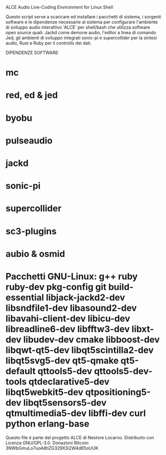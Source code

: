 ALCE
Audio Live-Coding Environment for Linux Shell

Questo script serve a scaricare ed installare i pacchetti di sistema, i sorgenti software e le dipendenze necessarie al sistema per configurare l'ambiente di sviluppo audio interattivo 'ALCE' per shell/bash che utilizza software open source quali: Jackd come demone audio, l'editor a linea di comando Jed, gli ambienti di sviluppo integrati sonic-pi e supercollider per la sintesi audio, Rust e Ruby per il controllo dei dati.

DIPENDENZE SOFTWARE:

# mc 

# red, ed & jed

# byobu

# pulseaudio

# jackd

# sonic-pi
 
# supercollider 
 
# sc3-plugins 

# aubio & osmid

# Pacchetti GNU-Linux: g++ ruby ruby-dev pkg-config git build-essential libjack-jackd2-dev libsndfile1-dev libasound2-dev libavahi-client-dev libicu-dev libreadline6-dev libfftw3-dev libxt-dev libudev-dev cmake libboost-dev libqwt-qt5-dev libqt5scintilla2-dev libqt5svg5-dev qt5-qmake qt5-default qttools5-dev qttools5-dev-tools qtdeclarative5-dev libqt5webkit5-dev qtpositioning5-dev libqt5sensors5-dev qtmultimedia5-dev libffi-dev curl python erlang-base

Questo file è parte del progetto ALCE di Nestore Locarno. 
Distribuito con Licenza GNU/GPL-3.0. 
Donazioni Bitcoin: 3NWbGmuLo7uoA8tiZG329X3i2W4d65oUUK

